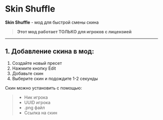 # Skin Shuffle

**Skin Shuffle** - мод для быстрой смены скина

> **Этот мод работает ТОЛЬКО для игроков с лицензией**

---

## 1. Добавление скина в мод:
1. Создайте новый пресет
2. Нажмите кнопку Edit
3. Добавьте скин
4. Выберите скин и подождите 1-2 секунды

Скин можно установить с помощью:

> - Ник игрока
> - UUID игрока
> - .png файл
> - Ссылка на скин
